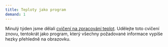 ```yaml
---
title: Teploty jako program
demand: 1
---
```


Minulý týden jsme dělali [cvičení na zpracování teplot](../../text-chroustani#cvi-seznam-teplot). Udělejte toto cvičení znovu, tentokrát jako program, který všechny požadované informace vypíše hezky přehledně na obrazovku.
